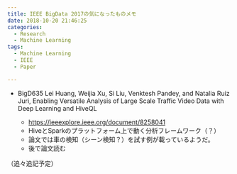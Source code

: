 ```yaml
---
title: IEEE BigData 2017の気になったものメモ
date: 2018-10-20 21:46:25
categories:
  - Research
  - Machine Learning
tags:
  - Machine Learning
  - IEEE
  - Paper

---
```


* BigD635 Lei Huang, Weijia Xu, Si Liu, Venktesh Pandey, and Natalia Ruiz Juri, Enabling Versatile Analysis of Large Scale Traffic Video Data with Deep Learning and HiveQL

  * https://ieeexplore.ieee.org/document/8258041
  * HiveとSparkのプラットフォーム上で動く分析フレームワーク（？）
  * 論文では車の検知（シーン検知？）を試す例が載っているようだ。
  * 後で論文読む

（追々追記予定）
